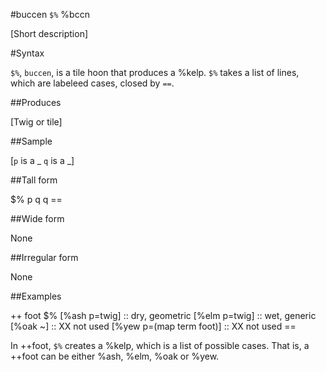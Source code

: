 #buccen `$%` %bccn

[Short description]

#Syntax

`$%`, `buccen`, is a tile hoon that produces a %kelp. `$%` takes a list of lines, which are labeleed cases, closed by `==`.

##Produces

[Twig or tile]

##Sample

[`p` is a _
`q` is a _]

##Tall form

$%  p
        q
        q
    ==

##Wide form

None

##Irregular form

None

##Examples

++  foot  $%  [%ash p=twig]                             ::  dry, geometric
                  [%elm p=twig]                             ::  wet, generic
                  [%oak ~]                                  ::  XX not used
                  [%yew p=(map term foot)]                  ::  XX not used
              ==

In ++foot, `$%` creates a %kelp, which is a list of possible cases. That is, a ++foot can be either %ash, %elm, %oak or %yew.

